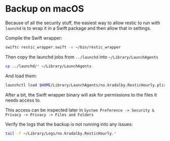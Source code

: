 # Backup on macOS

Because of all the security stuff, the easiest way to allow restic to run with `launchd` is to wrap it in a
Swift package and then allow that in settings.

Compile the Swift wrapper:

```bash
swiftc restic_wrapper.swift -o ~/bin/restic_wrapper
```

Then copy the launchd jobs from `../launchd` into `~/Library/LaunchAgents`

```bash
cp ../launchd/* ~/Library/LaunchAgents
```

And load them:

```bash
launchctl load $HOME/Library/LaunchAgents/no.kradalby.ResticHourly.plist
```

After a bit, the Swift wrapper binary will ask for permissions to the files it needs access to.

This access can be inspected later in `System Preference -> Security & Privacy -> Privacy -> Files and Folders`

Verify the logs that the backup is not running into any issues:

```bash
tail -f ~/Library/Logs/no.kradalby.ResticHourly.*
```
